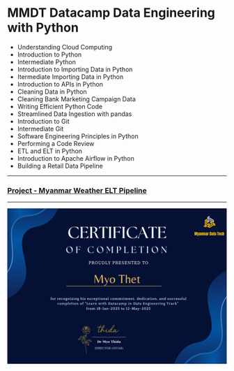 # MMDT Datacamp Data Engineering with Python

- Understanding Cloud Computing
- Introduction to Python
- Intermediate Python
- Introduction to Importing Data in Python
- Itermediate Importing Data in Python
- Introduction to APIs in Python
- Cleaning Data in Python
- Cleaning Bank Marketing Campaign Data
- Writing Efficient Python Code
- Streamlined Data Ingestion with pandas
- Introduction to Git
- Intermediate Git
- Software Engineering Principles in Python
- Performing a Code Review
- ETL and ELT in Python
- Introduction to Apache Airflow in Python
- Building a Retail Data Pipeline

---

### [Project - Myanmar Weather ELT Pipeline](https://github.com/mmdt-data-engineering/myanmar-weather)

---

![Certificate of Completion](./MT.jpg)
